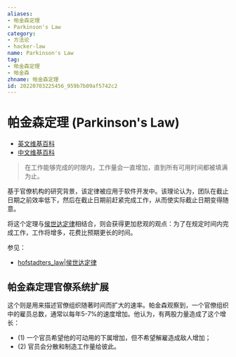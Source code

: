 ```yaml
---
aliases:
- 帕金森定理
- Parkinson's Law
category:
- 方法论
- hacker-law
name: Parkinson's Law
tag:
- 帕金森定理
- 帕金森
zhname: 帕金森定理
id: 20220703225456_959b7b09af5742c2
---
```


# 帕金森定理 (Parkinson's Law)

- [英文维基百科](https://en.wikipedia.org/wiki/Parkinson%27s_law)
- [中文维基百科](https://zh.wikipedia.org/wiki/%E5%B8%95%E9%87%91%E6%A3%AE%E5%AE%9A%E7%90%86)

> 在工作能够完成的时限内，工作量会一直增加，直到所有可用时间都被填满为止。

基于官僚机构的研究背景，该定律被应用于软件开发中。该理论认为，团队在截止日期之前效率低下，然后在截止日期前赶紧完成工作，从而使实际截止日期变得随意。

将这个定理与[侯世达定律](./hofstadters_law.md)相结合，则会获得更加悲观的观点：为了在规定时间内完成工作，工作将增多，花费比预期更长的时间。

参见：

- [hofstadters_law|侯世达定律](./hofstadters_law.md)

## 帕金森定理官僚系统扩展

这个则是用来描述官僚组织随著时间而扩大的速率。帕金森观察到，一个官僚组织中的雇员总数，通常以每年5-7%的速度增加。他认为，有两股力量造成了这个增长：
* (1) 一个官员希望他的可动用的下属增加，但不希望解雇造成敌人增加；
* (2) 官员会分散和制造工作量给彼此。


